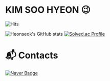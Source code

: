 # KIM SOO HYEON 😉

![Hits](https://hits.seeyoufarm.com/api/count/incr/badge.svg?url=https%3A%2F%2Fgithub.com%2Fkim-soohyeon&count_bg=%23FFDAC7&title_bg=%23FFADAD&icon=&icon_color=%23E7E7E7&title=hits&edge_flat=false)

![Heonseok's GitHub stats](https://github-readme-stats.vercel.app/api?username=rickyhi99&show_icons=true&theme=radical)
[![Solved.ac Profile](http://mazassumnida.wtf/api/v2/generate_badge?boj=rickyhi)](https://solved.ac/rickyhi/)

 
# :mailbox_with_mail: Contacts
[![Naver Badge](https://img.shields.io/badge/Naver-03C75A?style=flat-square&logo=Naver&logoColor=white&link=mailto:rickyhi99@naver.com)](mailto:rickyhi99@naver.com)

